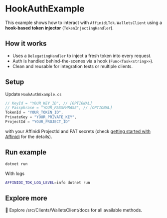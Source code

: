 # HookAuthExample

This example shows how to interact with `AffinidiTdk.WalletsClient` using a **hook-based token injector** (`TokenInjectingHandler`).

## How it works

- Uses a `DelegatingHandler` to inject a fresh token into every request.
- Auth is handled behind-the-scenes via a hook (`Func<Task<string>>`).
- Clean and reusable for integration tests or multiple clients.

## Setup

Update `HookAuthExample.cs` 

```csharp
// KeyId = "YOUR_KEY_ID", // [OPTIONAL]
// Passphrase = "YOUR_PASSPHRASE", // [OPTIONAL] 
TokenId = "YOUR_TOKEN_ID",
PrivateKey = "YOUR_PRIVATE_KEY",
ProjectId = "YOUR_PROJECT_ID"
```

with your Affinidi ProjectId and PAT secrets (check [getting started with Affinidi](https://docs.affinidi.com/docs/get-started/create-project/) for the details).

## Run example

```bash
dotnet run
```

With logs

```bash
AFFINIDI_TDK_LOG_LEVEL=info dotnet run
```

## Explore more

👀 Explore /src/Clients/WalletsClient/docs for all available methods.
